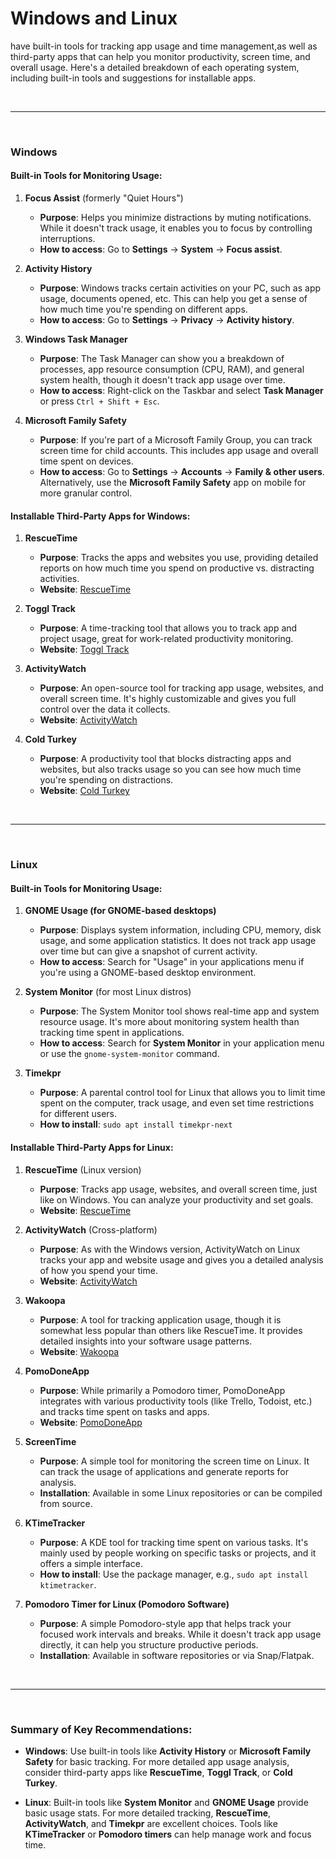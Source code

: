 # **Windows** and **Linux** 
have built-in tools for tracking app usage and time management,as well as third-party apps that can help you monitor productivity, screen time, and overall usage. Here's a detailed breakdown of each operating system, including built-in tools and suggestions for installable apps.

<br><hr><br>

### **Windows**

#### **Built-in Tools for Monitoring Usage:**

1. **Focus Assist** (formerly "Quiet Hours")  
   - **Purpose**: Helps you minimize distractions by muting notifications. While it doesn't track usage, it enables you to focus by controlling interruptions.  
   - **How to access**: Go to **Settings** → **System** → **Focus assist**.

2. **Activity History**  
   - **Purpose**: Windows tracks certain activities on your PC, such as app usage, documents opened, etc. This can help you get a sense of how much time you're spending on different apps.  
   - **How to access**: Go to **Settings** → **Privacy** → **Activity history**.

3. **Windows Task Manager**  
   - **Purpose**: The Task Manager can show you a breakdown of processes, app resource consumption (CPU, RAM), and general system health, though it doesn't track app usage over time.  
   - **How to access**: Right-click on the Taskbar and select **Task Manager** or press `Ctrl + Shift + Esc`.

4. **Microsoft Family Safety**  
   - **Purpose**: If you're part of a Microsoft Family Group, you can track screen time for child accounts. This includes app usage and overall time spent on devices.  
   - **How to access**: Go to **Settings** → **Accounts** → **Family & other users**. Alternatively, use the **Microsoft Family Safety** app on mobile for more granular control.

#### **Installable Third-Party Apps for Windows:**

1. **RescueTime**  
   - **Purpose**: Tracks the apps and websites you use, providing detailed reports on how much time you spend on productive vs. distracting activities.  
   - **Website**: [RescueTime](https://www.rescuetime.com/)

2. **Toggl Track**  
   - **Purpose**: A time-tracking tool that allows you to track app and project usage, great for work-related productivity monitoring.  
   - **Website**: [Toggl Track](https://www.toggl.com/track/)

3. **ActivityWatch**  
   - **Purpose**: An open-source tool for tracking app usage, websites, and overall screen time. It's highly customizable and gives you full control over the data it collects.  
   - **Website**: [ActivityWatch](https://activitywatch.net/)

4. **Cold Turkey**  
   - **Purpose**: A productivity tool that blocks distracting apps and websites, but also tracks usage so you can see how much time you're spending on distractions.  
   - **Website**: [Cold Turkey](https://getcoldturkey.com/)

<br><hr><br>

### **Linux**

#### **Built-in Tools for Monitoring Usage:**

1. **GNOME Usage (for GNOME-based desktops)**  
   - **Purpose**: Displays system information, including CPU, memory, disk usage, and some application statistics. It does not track app usage over time but can give a snapshot of current activity.  
   - **How to access**: Search for "Usage" in your applications menu if you're using a GNOME-based desktop environment.

2. **System Monitor** (for most Linux distros)  
   - **Purpose**: The System Monitor tool shows real-time app and system resource usage. It's more about monitoring system health than tracking time spent in applications.  
   - **How to access**: Search for **System Monitor** in your application menu or use the `gnome-system-monitor` command.

3. **Timekpr**  
   - **Purpose**: A parental control tool for Linux that allows you to limit time spent on the computer, track usage, and even set time restrictions for different users.  
   - **How to install**: `sudo apt install timekpr-next`

#### **Installable Third-Party Apps for Linux:**

1. **RescueTime** (Linux version)  
   - **Purpose**: Tracks app usage, websites, and overall screen time, just like on Windows. You can analyze your productivity and set goals.  
   - **Website**: [RescueTime](https://www.rescuetime.com/)

2. **ActivityWatch** (Cross-platform)  
   - **Purpose**: As with the Windows version, ActivityWatch on Linux tracks your app and website usage and gives you a detailed analysis of how you spend your time.  
   - **Website**: [ActivityWatch](https://activitywatch.net/)

3. **Wakoopa**  
   - **Purpose**: A tool for tracking application usage, though it is somewhat less popular than others like RescueTime. It provides detailed insights into your software usage patterns.  
   - **Website**: [Wakoopa](https://www.wakoopa.com/)

4. **PomoDoneApp**  
   - **Purpose**: While primarily a Pomodoro timer, PomoDoneApp integrates with various productivity tools (like Trello, Todoist, etc.) and tracks time spent on tasks and apps.  
   - **Website**: [PomoDoneApp](https://pomodoneapp.com/)

5. **ScreenTime**  
   - **Purpose**: A simple tool for monitoring the screen time on Linux. It can track the usage of applications and generate reports for analysis.  
   - **Installation**: Available in some Linux repositories or can be compiled from source.

6. **KTimeTracker**  
   - **Purpose**: A KDE tool for tracking time spent on various tasks. It's mainly used by people working on specific tasks or projects, and it offers a simple interface.  
   - **How to install**: Use the package manager, e.g., `sudo apt install ktimetracker`.

7. **Pomodoro Timer for Linux (Pomodoro Software)**  
   - **Purpose**: A simple Pomodoro-style app that helps track your focused work intervals and breaks. While it doesn't track app usage directly, it can help you structure productive periods.  
   - **Installation**: Available in software repositories or via Snap/Flatpak.

<br><hr><br>

### Summary of Key Recommendations:

- **Windows**: Use built-in tools like **Activity History** or **Microsoft Family Safety** for basic tracking. For more detailed app usage analysis, consider third-party apps like **RescueTime**, **Toggl Track**, or **Cold Turkey**.
  
- **Linux**: Built-in tools like **System Monitor** and **GNOME Usage** provide basic usage stats. For more detailed tracking, **RescueTime**, **ActivityWatch**, and **Timekpr** are excellent choices. Tools like **KTimeTracker** or **Pomodoro timers** can help manage work and focus time.
